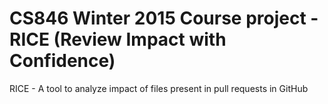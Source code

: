 # CS846 Winter 2015 Course project - RICE (Review Impact with Confidence)
RICE - A tool to analyze impact of files present in pull requests in GitHub
